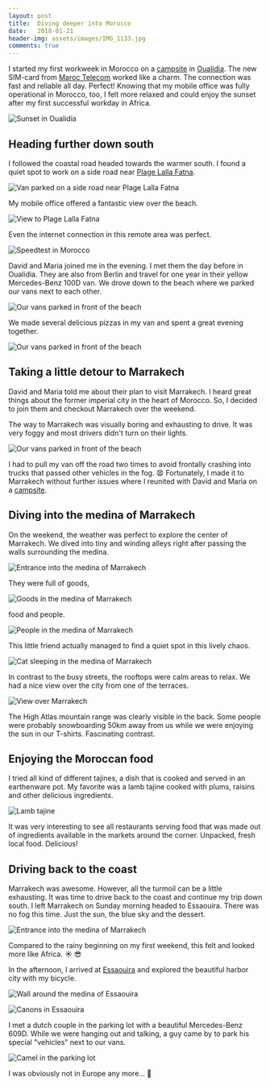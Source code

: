 ```yaml
---
layout: post
title:  Diving deeper into Morocco
date:   2018-01-21
header-img: assets/images/IMG_1133.jpg
comments: true
---
```


I started my first workweek in Morocco on a [campsite](https://www.google.com/maps/place/Laguna+Park/) in [Oualidia](https://www.google.com/maps/place/Oualidia,+Morocco/). The new SIM-card from [Maroc Telecom](https://www.iam.ma) worked like a charm. The connection was fast and reliable all day. Perfect! Knowing that my mobile office was fully operational in Morocco, too, I felt more relaxed and could enjoy the sunset after my first successful workday in Africa.

![Sunset in Oualidia](/assets/images/IMG_1071.jpg)

## Heading further down south

I followed the coastal road headed towards the warmer south. I found a quiet spot to work on a side road near [Plage Lalla Fatna](https://www.google.com/maps/place/Plage+Lalla+Fatna/).

![Van parked on a side road near Plage Lalla Fatna](/assets/images/IMG_1082.jpg)

My mobile office offered a fantastic view over the beach.

![View to Plage Lalla Fatna](/assets/images/IMG_1084.jpg)

Even the internet connection in this remote area was perfect.

![Speedtest in Morocco](/assets/images/Speedtest_by_Ookla_-_The_Global_Broadband_Speed_Test.jpg)

David and Maria joined me in the evening. I met them the day before in Oualidia. They are also from Berlin and travel for one year in their yellow Mercedes-Benz 100D van. We drove down to the beach where we parked our vans next to each other.

![Our vans parked in front of the beach](/assets/images/IMG_1085.jpg)

We made several delicious pizzas in my van and spent a great evening together.

![Our vans parked in front of the beach](/assets/images/IMG_1090.jpg)

## Taking a little detour to Marrakech

David and Maria told me about their plan to visit Marrakech. I heard great things about the former imperial city in the heart of Morocco. So, I decided to join them and checkout Marrakech over the weekend.

The way to Marrakech was visually boring and exhausting to drive. It was very foggy and most drivers didn't turn on their lights.

![Our vans parked in front of the beach](/assets/images/IMG_1095.jpg)

I had to pull my van off the road two times to avoid frontally crashing into trucks that passed other vehicles in the fog. :anguished: Fortunately, I made it to Marrakech without further issues where I reunited with David and Maria on a [campsite](https://www.google.com/maps/place/31°42'26.4"N+7°59'20.1"W/).

## Diving into the medina of Marrakech

On the weekend, the weather was perfect to explore the center of Marrakech. We dived into tiny and winding alleys right after passing the walls surrounding the medina.

![Entrance into the medina of Marrakech](/assets/images/IMG_1106.jpg)

They were full of goods,

![Goods in the medina of Marrakech](/assets/images/IMG_1114.jpg)

food and people.

![People in the medina of Marrakech](/assets/images/IMG_1111.jpg)

This little friend actually managed to find a quiet spot in this lively chaos.

![Cat sleeping in the medina of Marrakech](/assets/images/IMG_1107.jpg)

In contrast to the busy streets, the rooftops were calm areas to relax. We had a nice view over the city from one of the terraces.

![View over Marrakech](/assets/images/IMG_1109.jpg)

The High Atlas mountain range was clearly visible in the back. Some people were probably snowboarding 50km away from us while we were enjoying the sun in our T-shirts. Fascinating contrast.

## Enjoying the Moroccan food

I tried all kind of different tajines, a dish that is cooked and served in an earthenware pot. My favorite was a lamb tajine cooked with plums, raisins and other delicious ingredients.

![Lamb tajine](/assets/images/IMG_1100.jpg)

It was very interesting to see all restaurants serving food that was made out of ingredients available in the markets around the corner. Unpacked, fresh local food. Delicious!

## Driving back to the coast

Marrakech was awesome. However, all the turmoil can be a little exhausting. It was time to drive back to the coast and continue my trip down south. I left Marrakech on Sunday morning headed to Essaouira. There was no fog this time. Just the sun, the blue sky and the dessert.

![Entrance into the medina of Marrakech](/assets/images/IMG_1126.jpg)

Compared to the rainy beginning on my first weekend, this felt and looked more like Africa. :sunny: :sunglasses:

In the afternoon, I arrived at [Essaouira](https://www.google.com/maps/place/Essaouira,+Morocco/) and explored the beautiful harbor city with my bicycle.

![Wall around the medina of Essaouira](/assets/images/IMG_1130.jpg)

![Canons in Essaouira](/assets/images/IMG_1128.jpg)

I met a dutch couple in the parking lot with a beautiful Mercedes-Benz 609D. While we were hanging out and talking, a guy came by to park his special "vehicles" next to our vans.

![Camel in the parking lot](/assets/images/IMG_1133.jpg)

I was obviously not in Europe any more... :camel:

